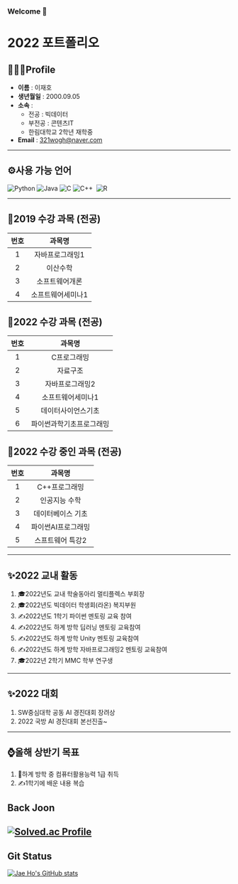 ### Welcome 👋


# 2022 포트폴리오

## 👨🏻‍🎓Profile
- **이름** : 이재호 <br>
- **생년월일** : 2000.09.05 <br>
- **소속** : <br>
  - 전공 : 빅데이터 <br>
  - 부전공 : 콘텐츠IT <br>
  - 한림대학교 2학년 재학중
- **Email** : 321wogh@naver.com
***
## ⚙사용 가능 언어
![Python](https://img.shields.io/badge/Python-3776AB.svg?&style=for-the-badge&logo=Python&logoColor=white)
![Java](https://img.shields.io/badge/Java-007396.svg?&style=for-the-badge&logo=Java&logoColor=white)
![C](https://img.shields.io/badge/C-3DDC84.svg?&style=for-the-badge&logo=C&logoColor=white)
![C++](https://img.shields.io/badge/C++-00599C?style=for-the-badge&logo=C%2B%2B&logoColor=white)</a>&nbsp;
![R](https://img.shields.io/badge/R-1572B6.svg?&style=for-the-badge&logo=R&logoColor=white)
***
## 📖2019 수강 과목 (전공)
|번호|과목명|
|:---:|:---:|
|1|자바프로그래밍1|
|2|이산수학|
|3|소프트웨어개론|
|4|소프트웨어세미나1|


## 📖2022 수강 과목 (전공) 

|번호|과목명|
|:---:|:---:|
|1|C프로그래밍|
|2|자료구조|
|3|자바프로그래밍2|
|4|소프트웨어세미나1|
|5|데이터사이언스기초|
|6|파이썬과학기초프로그래밍|
## 📖2022 수강 중인 과목 (전공)
|번호|과목명|
|:---:|:---:|
|1|C++프로그래밍|
|2|인공지능 수학|
|3|데이터베이스 기초|
|4|파이썬AI프로그래밍|
|5|스프트웨어 특강2 |

***
## ✨2022 교내 활동
1. 🎓2022년도 교내 학술동아리 멀티플렉스 부회장
2. 🎓2022년도 빅데이터 학생회(라온) 복지부원
3. ✍2022년도 1학기 파이썬 멘토링 교육 참여
4. ✍2022년도 하계 방학 딥러닝 멘토링 교육참여
5. ✍2022년도 하계 방학 Unity 멘토링 교육참여
6. ✍2022년도 하계 방학 자바프로그래밍2 멘토링 교육참여
8. 🎓2022년 2학기 MMC 학부 연구생
***
## ✨2022 대회
1. SW중심대학 공동 AI 경진대회 장려상
2. 2022 국방 AI 경진대회 본선진출~

***
## ⌚올해 상반기 목표
1. 🎫하계 방학 중 컴퓨터활용능력 1급 취득
2. ✍1학기에 배운 내용 복습


## Back Joon
[![Solved.ac Profile](http://mazassumnida.wtf/api/v2/generate_badge?boj=321wogh)](https://solved.ac/321wogh/)
---

## Git Status

[![Jae Ho's GitHub stats](https://github-readme-stats.vercel.app/api?username=wogh999&show_icons=true&theme=vue)](https://github.com/wogh999/github-readme-stats)


